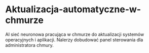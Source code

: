 # Aktualizacja-automatyczne-w-chmurze
AI sieć neuronowa pracująca w chmurze do aktualizacji systemów operacyjnych i aplikacji. 
Nalerzy dobudować panel sterowania dla administratora chmury.  
